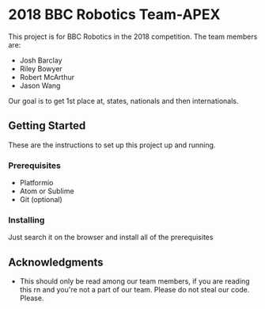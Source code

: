 # 2018 BBC Robotics Team-APEX
This project is for BBC Robotics in the 2018 competition. The team members are:
 - Josh Barclay
 - Riley Bowyer
 - Robert McArthur
 - Jason Wang

Our goal is to get 1st place at, states, nationals and then internationals.
## Getting Started
These are the instructions to set up this project up and running.
### Prerequisites
 - Platformio
 - Atom or Sublime
 - Git (optional)
### Installing
Just search it on the browser and install all of the prerequisites
## Acknowledgments
 - This should only be read among our team members, if you are reading this rn and you're not a part of our team. Please do not steal our code. Please.

